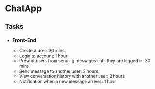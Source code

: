# ChatApp

## Tasks

- ### Front-End

  - Create a user: 30 mins
  - Login to account: 1 hour
  - Prevent users from sending messages until they are logged in: 30 mins
  - Send message to another user: 2 hours
  - View conversation history with another user: 2 hours
  - Notification when a new message arrives: 1 hour
